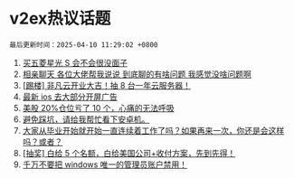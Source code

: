 # v2ex热议话题

`最后更新时间：2025-04-10 11:29:02 +0800`

1. [买五菱星光 S 会不会很没面子](https://www.v2ex.com/t/1124229)
1. [相亲聊天 各位大佬帮我说说 到底聊的有啥问题 我感觉没啥问题啊](https://www.v2ex.com/t/1124356)
1. [[踢楼] 非凡云开业大吉！抽 8 台一年云服务器！](https://www.v2ex.com/t/1124374)
1. [最新 ios 去大部分开屏广告](https://www.v2ex.com/t/1124220)
1. [美股 20%仓位亏了 10 个，心痛的无法呼吸](https://www.v2ex.com/t/1124192)
1. [避免踩坑，请给我帮忙看下安卓机。](https://www.v2ex.com/t/1124188)
1. [大家从毕业开始就开始一直连续着工作了吗？如果再来一次，你还是会这样吗？或者？](https://www.v2ex.com/t/1124285)
1. [[抽奖] 白给 5 个名额，白给美国公司+收付方案，先到先得！](https://www.v2ex.com/t/1124288)
1. [千万不要把 windows 唯一的管理员账户禁用！](https://www.v2ex.com/t/1124358)

